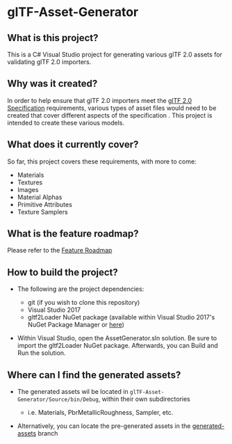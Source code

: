 # glTF-Asset-Generator

## What is this project?
This is a C# Visual Studio project for generating various glTF 2.0 assets for validating glTF 2.0 importers.

## Why was it created?
In order to help ensure that glTF 2.0 importers meet the [glTF 2.0 Specification](https://github.com/KhronosGroup/glTF/tree/master/specification/2.0) requirements, various types of asset files would need to be created that cover different aspects of the specification .  This project is intended to create these various models.

## What does it currently cover?
So far, this project covers these requirements, with more to come:
- Materials
- Textures
- Images
- Material Alphas
- Primitive Attributes
- Texture Samplers

## What is the feature roadmap?
Please refer to the [Feature Roadmap](https://github.com/bghgary/glTF-Asset-Generator/issues/63)

## How to build the project?
* The following are the project dependencies:
    - git (if you wish to clone this repository)
    - Visual Studio 2017
    - gltf2Loader NuGet package (available within Visual Studio 2017's NuGet Package Manager or [here](https://www.nuget.org/packages/glTF2Loader/))


* Within Visual Studio, open the AssetGenerator.sln solution.  Be sure to import the gltf2Loader NuGet package.  Afterwards, you can Build and Run the solution.  

## Where can I find the generated assets?
* The generated assets wil be located in `glTF-Asset-Generator/Source/bin/Debug`, within their own subdirectories
  - i.e. Materials, PbrMetallicRoughness, Sampler, etc.

* Alternatively, you can locate the pre-generated assets in the [generated-assets](https://github.com/bghgary/glTF-Asset-Generator/tree/generated-assets) branch





